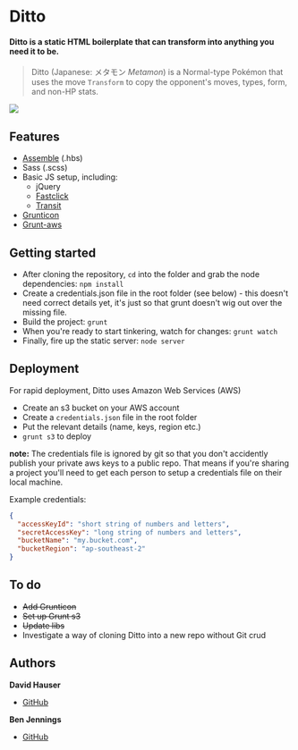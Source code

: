 # Ditto
#### Ditto is a static HTML boilerplate that can transform into anything you need it to be.
> Ditto (Japanese: メタモン *Metamon*) is a Normal-type Pokémon that uses the move `Transform` to copy the opponent's moves, types, form, and non-HP stats.


![](http://cl.ly/image/1n353l3M301a/ditto.gif)

## Features
- [Assemble](http://assemble.io/) (.hbs)
- Sass (.scss)
- Basic JS setup, including:
  * jQuery
  * [Fastclick](https://github.com/ftlabs/fastclick)
  * [Transit](https://github.com/rstacruz/jquery.transit)
- [Grunticon](https://github.com/filamentgroup/grunticon)
- [Grunt-aws](https://github.com/jpillora/grunt-aws)

## Getting started

- After cloning the repository, `cd` into the folder and grab the node dependencies: `npm install`
- Create a credentials.json file in the root folder (see below) - this doesn't need correct details yet, it's just so that grunt doesn't wig out over the missing file.
- Build the project: `grunt`
- When you're ready to start tinkering, watch for changes: `grunt watch`
- Finally, fire up the static server: `node server`

## Deployment

For rapid deployment, Ditto uses Amazon Web Services (AWS)
- Create an s3 bucket on your AWS account
- Create a `credentials.json` file in the root folder
- Put the relevant details (name, keys, region etc.)
- `grunt s3` to deploy

**note:** The credentials file is ignored by git so that you don't accidently publish your private aws keys to a public repo. That means if you're sharing a project you'll need to get each person to setup a credentials file on their local machine.

Example credentials:

```json
{
  "accessKeyId": "short string of numbers and letters",
  "secretAccessKey": "long string of numbers and letters",
  "bucketName": "my.bucket.com",
  "bucketRegion": "ap-southeast-2"
}
```

## To do

- ~~Add Grunticon~~
- ~~Set up Grunt s3~~
- ~~Update libs~~
- Investigate a way of cloning Ditto into a new repo without Git crud

## Authors

**David Hauser**
- [GitHub](http://github.com/haustraliaer)

**Ben Jennings**
- [GitHub](http://github.com/jenbennings)
